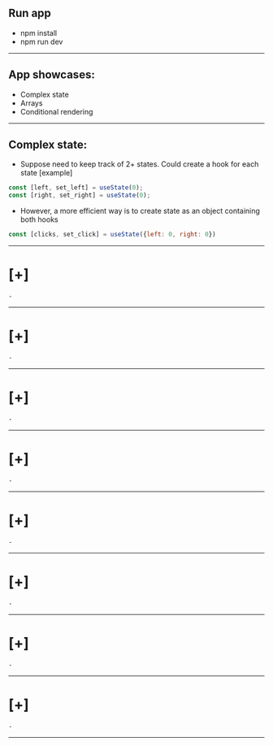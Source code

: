 ## Run app
- npm install
- npm run dev
---------------------------------------------------------------------------------------------------
## App showcases:
- Complex state
- Arrays
- Conditional rendering
---------------------------------------------------------------------------------------------------
## Complex state:
- Suppose need to keep track of 2+ states. Could create a hook for each state
[example]
```js
const [left, set_left] = useState(0);
const [right, set_right] = useState(0);
```
- However, a more efficient way is to create state as an object containing both hooks
```js
const [clicks, set_click] = useState({left: 0, right: 0})
```
---------------------------------------------------------------------------------------------------
[+]
===================================================================================================
    -
---------------------------------------------------------------------------------------------------
[+]
===================================================================================================
    -
---------------------------------------------------------------------------------------------------
[+]
===================================================================================================
    -
---------------------------------------------------------------------------------------------------
[+]
===================================================================================================
    -
---------------------------------------------------------------------------------------------------
[+]
===================================================================================================
    -
---------------------------------------------------------------------------------------------------
[+]
===================================================================================================
    -
---------------------------------------------------------------------------------------------------
[+]
===================================================================================================
    -
---------------------------------------------------------------------------------------------------
[+]
===================================================================================================
    -
---------------------------------------------------------------------------------------------------
